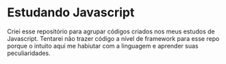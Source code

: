 # Estudando Javascript

Criei esse repositório para agrupar códigos criados nos meus estudos de Javascript. Tentarei não trazer código a nível de framework para esse repo porque o intuito aqui me habiutar com a linguagem e aprender suas peculiaridades.
